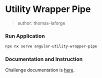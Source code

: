 # Utility Wrapper Pipe

> author: thomas-laforge

### Run Application

```bash
npx nx serve angular-utility-wrapper-pipe
```

### Documentation and Instruction

Challenge documentation is [here](https://angular-challenges.vercel.app/challenges/angular/10-pipe-utility/).
